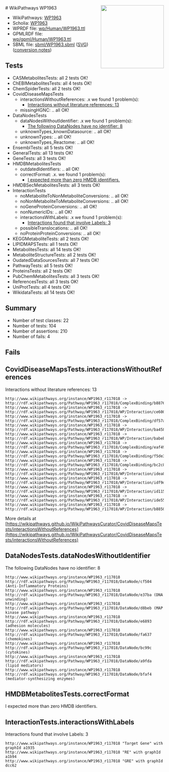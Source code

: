 <img style="float: right; width: 200px" src="../logo.png" />
# WikiPathways WP1963

* WikiPathways: [WP1963](https://identifiers.org/wikipathways:WP1963)
* Scholia: [WP1963](https://scholia.toolforge.org/wikipathways/WP1963)
* WPRDF file: [wp/Human/WP1963.ttl](../wp/Human/WP1963.ttl)
* GPMLRDF file: [wp/gpml/Human/WP1963.ttl](../wp/gpml/Human/WP1963.ttl)
* SBML file: [sbml/WP1963.sbml](../sbml/WP1963.sbml) ([SVG](../sbml/WP1963.svg)) ([conversion notes](../sbml/WP1963.txt))

## Tests
* CASMetabolitesTests: all 2 tests OK!
* ChEBIMetabolitesTests: all 4 tests OK!
* ChemSpiderTests: all 2 tests OK!
* CovidDiseaseMapsTests
    * interactionsWithoutReferences: .x we found 1 problem(s):
        * [Interactions without literature references: 13](#9701cce4)
    * missingHGNC: .. all OK!
* DataNodesTests
    * dataNodesWithoutIdentifier: .x we found 1 problem(s):
        * [The following DataNodes have no identifier: 8](#d2d32fa7)
    * unknownTypes_knownDatasource: .. all OK!
    * unknownTypes: .. all OK!
    * unknownTypes_Reactome: .. all OK!
* EnsemblTests: all 5 tests OK!
* GeneralTests: all 13 tests OK!
* GeneTests: all 3 tests OK!
* HMDBMetabolitesTests
    * outdatedIdentifiers: .. all OK!
    * correctFormat: .x. we found 1 problem(s):
        * [I expected more than zero HMDB identifiers.](#ad154c1e)
* HMDBSecMetabolitesTests: all 3 tests OK!
* InteractionTests
    * noMetaboliteToNonMetaboliteConversions: .. all OK!
    * noNonMetaboliteToMetaboliteConversions: .. all OK!
    * noGeneProteinConversions: .. all OK!
    * nonNumericIDs: .. all OK!
    * interactionsWithLabels: .x we found 1 problem(s):
        * [Interactions found that involve Labels: 3](#630d267a)
    * possibleTranslocations: .. all OK!
    * noProteinProteinConversions: .. all OK!
* KEGGMetaboliteTests: all 2 tests OK!
* LIPIDMAPSTests: all 1 tests OK!
* MetabolitesTests: all 14 tests OK!
* MetaboliteStructureTests: all 2 tests OK!
* OudatedDataSourcesTests: all 7 tests OK!
* PathwayTests: all 5 tests OK!
* ProteinsTests: all 2 tests OK!
* PubChemMetabolitesTests: all 3 tests OK!
* ReferencesTests: all 3 tests OK!
* UniProtTests: all 4 tests OK!
* WikidataTests: all 14 tests OK!


## Summary

* Number of test classes: 22
* Number of tests: 104
* Number of assertions: 210
* Number of fails: 4

## Fails

<a name="9701cce4" />

## CovidDiseaseMapsTests.interactionsWithoutReferences

Interactions without literature references: 13
```
http://www.wikipathways.org/instance/WP1963_r117018 -> http://rdf.wikipathways.org/Pathway/WP1963_r117018/ComplexBinding/b8876
http://www.wikipathways.org/instance/WP1963_r117018 -> http://rdf.wikipathways.org/Pathway/WP1963_r117018/WP/Interaction/ce600
http://www.wikipathways.org/instance/WP1963_r117018 -> http://rdf.wikipathways.org/Pathway/WP1963_r117018/ComplexBinding/df57a
http://www.wikipathways.org/instance/WP1963_r117018 -> http://rdf.wikipathways.org/Pathway/WP1963_r117018/WP/Interaction/ba458
http://www.wikipathways.org/instance/WP1963_r117018 -> http://rdf.wikipathways.org/Pathway/WP1963_r117018/WP/Interaction/babeb
http://www.wikipathways.org/instance/WP1963_r117018 -> http://rdf.wikipathways.org/Pathway/WP1963_r117018/ComplexBinding/eaf49
http://www.wikipathways.org/instance/WP1963_r117018 -> http://rdf.wikipathways.org/Pathway/WP1963_r117018/ComplexBinding/f5de3
http://www.wikipathways.org/instance/WP1963_r117018 -> http://rdf.wikipathways.org/Pathway/WP1963_r117018/ComplexBinding/bc2c8
http://www.wikipathways.org/instance/WP1963_r117018 -> http://rdf.wikipathways.org/Pathway/WP1963_r117018/WP/Interaction/idea8dbe68
http://www.wikipathways.org/instance/WP1963_r117018 -> http://rdf.wikipathways.org/Pathway/WP1963_r117018/WP/Interaction/idf9deb56
http://www.wikipathways.org/instance/WP1963_r117018 -> http://rdf.wikipathways.org/Pathway/WP1963_r117018/WP/Interaction/id115c5ca1
http://www.wikipathways.org/instance/WP1963_r117018 -> http://rdf.wikipathways.org/Pathway/WP1963_r117018/WP/Interaction/ide559a4d6
http://www.wikipathways.org/instance/WP1963_r117018 -> http://rdf.wikipathways.org/Pathway/WP1963_r117018/WP/Interaction/b8850
```

More details at [https://wikipathways.github.io/WikiPathwaysCurator/CovidDiseaseMapsTests/interactionsWithoutReferences](https://wikipathways.github.io/WikiPathwaysCurator/CovidDiseaseMapsTests/interactionsWithoutReferences)

<a name="d2d32fa7" />

## DataNodesTests.dataNodesWithoutIdentifier

The following DataNodes have no identifier: 8
```
http://www.wikipathways.org/instance/WP1963_r117018 http://rdf.wikipathways.org/Pathway/WP1963_r117018/DataNode/cf504 (Anti-Inflammatory Proteins)
http://www.wikipathways.org/instance/WP1963_r117018 http://rdf.wikipathways.org/Pathway/WP1963_r117018/DataNode/e37ba (DNA unwinding)
http://www.wikipathways.org/instance/WP1963_r117018 http://rdf.wikipathways.org/Pathway/WP1963_r117018/DataNode/d8beb (MAP kinase pathway)
http://www.wikipathways.org/instance/WP1963_r117018 http://rdf.wikipathways.org/Pathway/WP1963_r117018/DataNode/e6893 (adhesion molecules)
http://www.wikipathways.org/instance/WP1963_r117018 http://rdf.wikipathways.org/Pathway/WP1963_r117018/DataNode/fa637 (chemokines)
http://www.wikipathways.org/instance/WP1963_r117018 http://rdf.wikipathways.org/Pathway/WP1963_r117018/DataNode/bc99c (cytokines)
http://www.wikipathways.org/instance/WP1963_r117018 http://rdf.wikipathways.org/Pathway/WP1963_r117018/DataNode/a9fda (lipid mediators)
http://www.wikipathways.org/instance/WP1963_r117018 http://rdf.wikipathways.org/Pathway/WP1963_r117018/DataNode/bfaf4 (mediator-synthesizing enzymes)
```

<a name="ad154c1e" />

## HMDBMetabolitesTests.correctFormat

I expected more than zero HMDB identifiers.
<a name="630d267a" />

## InteractionTests.interactionsWithLabels

Interactions found that involve Labels: 3
```
http://www.wikipathways.org/instance/WP1963_r117018 "Target Gene" with graphId a1935
http://www.wikipathways.org/instance/WP1963_r117018 "RE" with graphId a1b94
http://www.wikipathways.org/instance/WP1963_r117018 "GRE" with graphId dcc62
```

